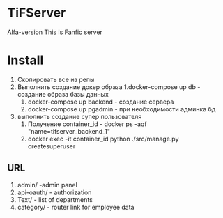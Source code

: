# TiFServer
Alfa-version  This is Fanfic server

# Install
1. Скопировать все из репы
1. Выполнить создание докер образа
    1.docker-compose up db  - создание образа базы данных
    1. docker-compose up backend  - создание сервера
    1. docker-compose up pgadmin  - при необходимости админка бд
1. выполнить создание супер пользователя 
    1. Получение container_id - docker ps -aqf "name=tifserver_backend_1"
    1. docker exec -it container_id python ./src/manage.py createsuperuser
    





## URL
1. admin/ -admin panel
1. api-oauth/ - authorization
1. Text/ - list of departments
1. category/ - router link for employee data




